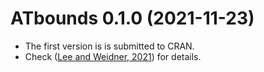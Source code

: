 # ATbounds 0.1.0 (2021-11-23)
* The first version is is submitted to CRAN.
* Check ([Lee and Weidner, 2021](https://arxiv.org/abs/2111.05243)) for details.
